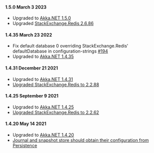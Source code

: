 #### 1.5.0 March 3 2023 ####
* Upgraded to [Akka.NET 1.5.0](https://github.com/akkadotnet/akka.net/releases/tag/1.5.0)
* Upgraded [StackExchange.Redis 2.6.86](https://github.com/akkadotnet/Akka.Persistence.Redis/pull/232)

#### 1.4.35 March 23 2022 ####
* Fix default database 0 overriding StackExchange.Redis' defaultDatabase in configuration-strings [#194](https://github.com/akkadotnet/Akka.Persistence.Redis/pull/194)
* Upgraded to [Akka.NET 1.4.35](https://github.com/akkadotnet/akka.net/releases/tag/1.4.35)

#### 1.4.31 December 21 2021 ####
* Upgraded to [Akka.NET 1.4.31](https://github.com/akkadotnet/akka.net/releases/tag/1.4.31)
* [Upgraded StackExchange.Redis to 2.2.88](https://github.com/akkadotnet/Akka.Persistence.Redis/pull/179)

#### 1.4.25 September 9 2021 ####
* Upgraded to [Akka.NET 1.4.25](https://github.com/akkadotnet/akka.net/releases/tag/1.4.25)
* [Upgraded StackExchange.Redis to 2.2.62](https://github.com/akkadotnet/Akka.Persistence.Redis/pull/154)

#### 1.4.20 May 14 2021 ####

* Upgraded to [Akka.NET 1.4.20](https://github.com/akkadotnet/akka.net/releases/tag/1.4.20)
* [Journal and snapshot store should obtain their configuration from Persistence](https://github.com/akkadotnet/Akka.Persistence.Redis/pull/147)
